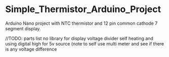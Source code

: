 # Simple_Thermistor_Arduino_Project
Arduino Nano project with NTC thermistor and 12 pin common cathode 7 segment display.

//TODO: 
parts list
no library for display
voltage divider
self heating and using digital high for 5v source (note to self use multi meter and see if there is any voltage difference

